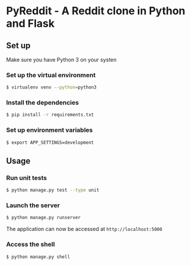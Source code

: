 # PyReddit - A Reddit clone in Python and Flask

## Set up

Make sure you have Python 3 on your systen

### Set up the virtual environment

```bash
$ virtualenv venv --python=python3
```

### Install the dependencies

```bash
$ pip install -r requirements.txt
```

### Set up environment variables

```bash
$ export APP_SETTINGS=development
```

## Usage

### Run unit tests

```bash
$ python manage.py test --type unit
```

### Launch the server

```bash
$ python manage.py runserver
```

The application can now be accessed at `http://localhost:5000`

### Access the shell

```bash
$ python manage.py shell
```
